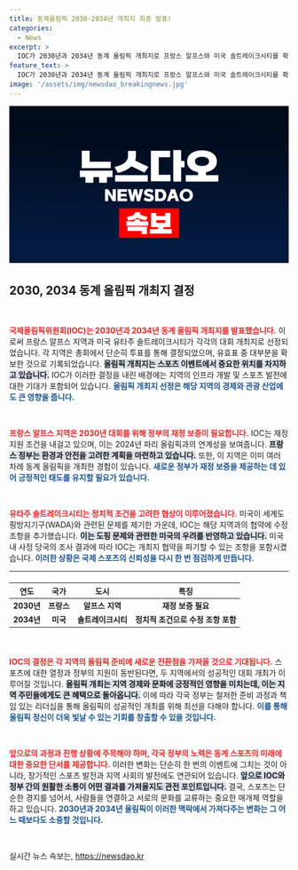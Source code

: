 ```yaml
---
title: 동계올림픽 2030·2034년 개최지 최종 발표!
categories:
  - News
excerpt: >
  IOC가 2030년과 2034년 동계 올림픽 개최지로 프랑스 알프스와 미국 솔트레이크시티를 확정! 하지만 프랑스는 정부 보증 조건을 충족할 수 있을까? 그리고 미국의 정치적 딜레마는? 클릭해서 자세히 알아보세요!
feature_text: >
  IOC가 2030년과 2034년 동계 올림픽 개최지로 프랑스 알프스와 미국 솔트레이크시티를 확정! 하지만 프랑스는 정부 보증 조건을 충족할 수 있을까? 그리고 미국의 정치적 딜레마는? 클릭해서 자세히 알아보세요!
image: '/assets/img/newsdao_breakingnews.jpg'
---
```


<p><img src="/assets/img/newsdao_breakingnews.jpg" alt="bookingtag 속보" /></p>

<h2 data-ke-size="size26">2030, 2034 동계 올림픽 개최지 결정</h2>

<p data-ke-size="size16">&nbsp;</p>

<p><b><span style="color: #ee2323;">국제올림픽위원회(IOC)는 2030년과 2034년 동계 올림픽 개최지를 발표했습니다.</span></b> 이로써 프랑스 알프스 지역과 미국 유타주 솔트레이크시티가 각각의 대회 개최지로 선정되었습니다. 각 지역은 총회에서 단순히 투표를 통해 결정되었으며, 유효표 중 대부분을 확보한 것으로 기록되었습니다. <b><span style="background-color: #21538527;">올림픽 개최지는 스포츠 이벤트에서 중요한 위치를 차지하고 있습니다.</span></b> IOC가 이러한 결정을 내린 배경에는 지역의 인프라 개발 및 스포츠 발전에 대한 기대가 포함되어 있습니다. <b><span style="color: #1a5490;">올림픽 개최지 선정은 해당 지역의 경제와 관광 산업에도 큰 영향을 줍니다.</span></b> </p>

<p data-ke-size="size16">&nbsp;</p>

<p><b><span style="color: #ee2323;">프랑스 알프스 지역은 2030년 대회를 위해 정부의 재정 보증이 필요합니다.</span></b> IOC는 재정 지원 조건을 내걸고 있으며, 이는 2024년 파리 올림픽과의 연계성을 보여줍니다. <b><span style="background-color: #21538527;">프랑스 정부는 환경과 안전을 고려한 계획을 마련하고 있습니다.</span></b> 또한, 이 지역은 이미 여러 차례 동계 올림픽을 개최한 경험이 있습니다. <b><span style="color: #1a5490;">새로운 정부가 재정 보증을 제공하는 데 있어 긍정적인 태도를 유지할 필요가 있습니다.</span></b></p>

<p data-ke-size="size16">&nbsp;</p>

<p><b><span style="color: #ee2323;">유타주 솔트레이크시티는 정치적 조건을 고려한 협상이 이루어졌습니다.</span></b> 미국이 세계도핑방지기구(WADA)와 관련된 문제를 제기한 가운데, IOC는 해당 지역과의 협약에 수정 조항을 추가했습니다. <b><span style="background-color: #21538527;">이는 도핑 문제와 관련한 미국의 우려를 반영하고 있습니다.</span></b> 미국 내 사정 당국의 조사 결과에 따라 IOC는 개최지 협약을 파기할 수 있는 조항을 포함시켰습니다. <b><span style="color: #1a5490;">이러한 상황은 국제 스포츠의 신뢰성을 다시 한 번 점검하게 만듭니다.</span></b></p>

<hr>

<table style="width: 100%; border-collapse: collapse; margin: 20px 0;">
    <thead>
        <tr>
            <th style="text-align: center;">연도</th>
            <th style="text-align: center;">국가</th>
            <th style="text-align: center;">도시</th>
            <th style="text-align: center;">특징</th>
        </tr>
    </thead>
    <tbody>
        <tr>
            <td style="text-align: center; height: 17px;"><b>2030년</b></td>
            <td style="text-align: center; height: 17px;"><b>프랑스</b></td>
            <td style="text-align: center; height: 17px;"><b>알프스 지역</b></td>
            <td style="text-align: center; height: 17px;"><b>재정 보증 필요</b></td>
        </tr>
        <tr>
            <td style="text-align: center; height: 17px;"><b>2034년</b></td>
            <td style="text-align: center; height: 17px;"><b>미국</b></td>
            <td style="text-align: center; height: 17px;"><b>솔트레이크시티</b></td>
            <td style="text-align: center; height: 17px;"><b>정치적 조건으로 수정 조항 포함</b></td>
        </tr>
    </tbody>
</table>

<p data-ke-size="size16">&nbsp;</p>

<p><b><span style="color: #ee2323;">IOC의 결정은 각 지역의 올림픽 준비에 새로운 전환점을 가져올 것으로 기대됩니다.</span></b> 스포츠에 대한 열정과 정부의 지원이 동반된다면, 두 지역에서의 성공적인 대회 개최가 이루어질 것입니다. <b><span style="background-color: #21538527;">올림픽 개최는 지역 경제와 문화에 긍정적인 영향을 미치는데, 이는 지역 주민들에게도 큰 혜택으로 돌아옵니다.</span></b> 이에 따라 각국 정부는 철저한 준비 과정과 책임 있는 리더십을 통해 올림픽의 성공적인 개최를 위해 최선을 다해야 합니다. <b><span style="color: #1a5490;">이를 통해 올림픽 정신이 더욱 빛날 수 있는 기회를 창출할 수 있을 것입니다.</span></b> </p>

<p data-ke-size="size16">&nbsp;</p>

<p><b><span style="color: #ee2323;">앞으로의 과정과 진행 상황에 주목해야 하며, 각국 정부의 노력은 동계 스포츠의 미래에 대한 중요한 단서를 제공합니다.</span></b> 이러한 변화는 단순히 한 번의 이벤트에 그치는 것이 아니라, 장기적인 스포츠 발전과 지역 사회의 발전에도 연관되어 있습니다. <b><span style="background-color: #21538527;">앞으로 IOC와 정부 간의 원활한 소통이 어떤 결과를 가져올지도 관전 포인트입니다.</span></b> 결국, 스포츠는 단순한 경지를 넘어서, 사람들을 연결하고 서로의 문화를 교류하는 중요한 매개체 역할을 하고 있습니다. <b><span style="color: #1a5490;">2030년과 2034년 올림픽이 이러한 맥락에서 가져다주는 변화는 그 어느 때보다도 소중할 것입니다.</span></b> </p>

<p data-ke-size="size16">&nbsp;</p>
실시간 뉴스 속보는, <a href="https://newsdao.kr" rel="dofollow">https://newsdao.kr</a>


